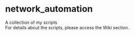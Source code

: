# network_automation
A collection of my scripts<br>
For details about the scripts, please access the Wiki section.
